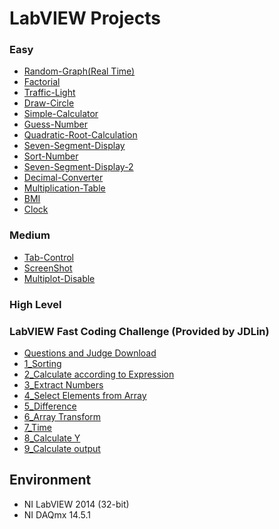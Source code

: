 # LabVIEW Projects
### Easy
* [Random-Graph(Real Time)](Easy/Random-graph(real-time)/README.md)
* [Factorial](Factorial/README.md)
* [Traffic-Light](Traffic-Light/README.md)
* [Draw-Circle](Draw-Circle/README.md)
* [Simple-Calculator](Simple-Calculator/README.md)
* [Guess-Number](Guess-Number/README.md)
* [Quadratic-Root-Calculation](Quadratic-Root-Calculation/README.md)
* [Seven-Segment-Display](Seven-Segment-Display/README.md)
* [Sort-Number](Sort-Number/README.md)
* [Seven-Segment-Display-2](Seven-Segment-Display-2/README.md)
* [Decimal-Converter](Decimal-Converter/README.md)
* [Multiplication-Table](Multiplication-Table/README.md)
* [BMI](BMI/README.md)
* [Clock](Clock/README.md)

### Medium
* [Tab-Control](Tab-Control/README.md)
* [ScreenShot](ScreenShot/README.md)
* [Multiplot-Disable](Multiplot-Disable/README.md)

### High Level

### LabVIEW Fast Coding Challenge (Provided by JDLin)
 * [Questions and Judge Download](LabVIEW-Fast-Coding-Challenge/Final_2016_LV86.zip)
 * [1_Sorting](LabVIEW-Fast-Coding-Challenge/Question1/README.md)
 * [2_Calculate according to Expression](LabVIEW-Fast-Coding-Challenge/Question2/README.md)
 * [3_Extract Numbers](LabVIEW-Fast-Coding-Challenge/Question3/README.md)
 * [4_Select Elements from Array](LabVIEW-Fast-Coding-Challenge/Question4/README.md)
 * [5_Difference](LabVIEW-Fast-Coding-Challenge/Question5/README.md)
 * [6_Array Transform](LabVIEW-Fast-Coding-Challenge/Question6/README.md)
 * [7_Time](LabVIEW-Fast-Coding-Challenge/Question7/README.md)
 * [8_Calculate Y](LabVIEW-Fast-Coding-Challenge/Question8/README.md)
 * [9_Calculate output](LabVIEW-Fast-Coding-Challenge/Question9/README.md)
 
## Environment
* NI LabVIEW 2014 (32-bit)
* NI DAQmx 14.5.1

